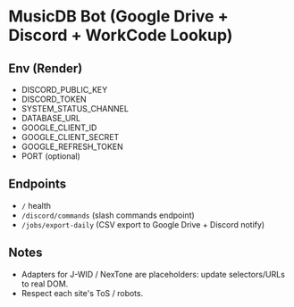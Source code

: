 # MusicDB Bot (Google Drive + Discord + WorkCode Lookup)

## Env (Render)
- DISCORD_PUBLIC_KEY
- DISCORD_TOKEN
- SYSTEM_STATUS_CHANNEL
- DATABASE_URL
- GOOGLE_CLIENT_ID
- GOOGLE_CLIENT_SECRET
- GOOGLE_REFRESH_TOKEN
- PORT (optional)

## Endpoints
- `/` health
- `/discord/commands` (slash commands endpoint)
- `/jobs/export-daily` (CSV export to Google Drive + Discord notify)

## Notes
- Adapters for J-WID / NexTone are placeholders: update selectors/URLs to real DOM.
- Respect each site's ToS / robots.

